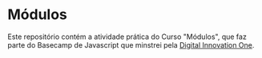 # Módulos

Este repositório contém a atividade prática do Curso "Módulos", que faz parte do Basecamp de Javascript que minstrei pela [Digital Innovation One](https://digitalinnovation.one/).
